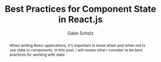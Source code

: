 ---
sections: [reactjs]
link: http://brewhouse.io/blog/2015/03/24/best-practices-for-component-state-in-reactjs.html
title: "Best Practices for Component State in React.js"
author: "Gabe Scholz"
publishedAt: 2015-03-24T00:00:00.000Z
type: [article]
topics: [component_state]
suggestedBy: [andreamangano]
createdAt: 2018-03-09T01:04:26.327Z
reference: aHR0cDovL2JyZXdob3VzZS5pby9ibG9nLzIwMTUvMDMvMjQvYmVzdC1wcmFjdGljZXMtZm9yLWNvbXBvbmVudC1zdGF0ZS1pbi1yZWFjdGpzLmh0bWw
slug: best-practices-for-component-state-in-reactjs-by-gabe-scholz
abstract: "When writing React applications, it's important to know when and when not to use state in components. In this post, I will review what I consider to be best practices for working with state."
---